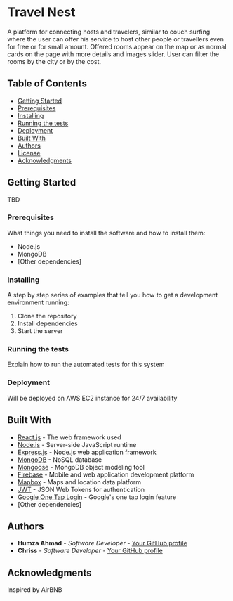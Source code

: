 # Travel Nest

A platform for connecting hosts and travelers, similar to couch surfing where the user can offer his service to host other people or travellers even for free or for small amount. Offered rooms appear on the map or as normal cards on the page with more details and images slider. User can filter the rooms by the city or by the cost. 

## Table of Contents
- [Getting Started](#getting-started)
- [Prerequisites](#prerequisites)
- [Installing](#installing)
- [Running the tests](#running-the-tests)
- [Deployment](#deployment)
- [Built With](#built-with)
- [Authors](#authors)
- [License](#license)
- [Acknowledgments](#acknowledgments)

## Getting Started

TBD

### Prerequisites

What things you need to install the software and how to install them:
- Node.js
- MongoDB
- [Other dependencies]

### Installing

A step by step series of examples that tell you how to get a development environment running:

1. Clone the repository
2. Install dependencies
3. Start the server

### Running the tests

Explain how to run the automated tests for this system

### Deployment

Will be deployed on AWS EC2 instance for 24/7 availability

## Built With

- [React.js](https://reactjs.org/) - The web framework used
- [Node.js](https://nodejs.org/) - Server-side JavaScript runtime
- [Express.js](https://expressjs.com/) - Node.js web application framework
- [MongoDB](https://www.mongodb.com/) - NoSQL database
- [Mongoose](https://mongoosejs.com/) - MongoDB object modeling tool
- [Firebase](https://firebase.google.com/) - Mobile and web application development platform
- [Mapbox](https://www.mapbox.com/) - Maps and location data platform
- [JWT](https://jwt.io/) - JSON Web Tokens for authentication
- [Google One Tap Login](https://developers.google.com/identity/one-tap/web) - Google's one tap login feature
- [Other dependencies]

## Authors

- **Humza Ahmad** - *Software Developer* - [Your GitHub profile](https://github.com/HumzaTAhmad)
- **Chriss** - *Software Developer* - [Your GitHub profile](https://github.com/Chriss)


## Acknowledgments

Inspired by AirBNB



